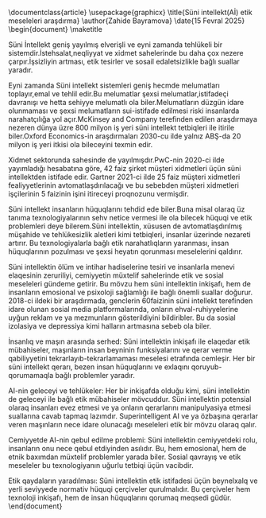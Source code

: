 \documentclass{article}
\usepackage{graphicx} 
\title{Süni intellekt(Aİ) etik meseleleri araşdırma}
\author{Zahide Bayramova}
\date{15 Fevral 2025}
\begin{document}
\maketitle

Süni İntellekt geniş yayılmış elverişli ve eyni zamanda tehlükeli bir sistemdir.İstehsalat,neqliyyat ve xidmet sahelerinde bu daha çox nezere çarpır.İşsizliyin artması, etik tesirler ve sosail edaletsizlikle bağlı suallar yaradır.

Eyni zamanda Süni intellekt sistemleri geniş hecmde melumatları toplayır,emal ve tehlil edir.Bu melumatlar şexsi melumatlar,istifadeçi davranışı ve hetta sehiyye melumatlı ola biler.Melumatların düzgün idare olunmaması ve şexsi melumatların sui-istifade edilmesi riski insanlarda narahatçılığa yol açır.McKinsey and Company terefinden edilen araşdırmaya nezeren dünya üzre 800 milyon iş yeri süni intellekt tetbiqleri ile itirile biler.Oxford Economics-in araşdırmaları 2030-cu ilde yalnız ABŞ-da 20 milyon iş yeri itkisi ola bileceyini texmin edir.

Xidmet sektorunda sahesinde de yayılmışdır.PwC-nin 2020-ci ilde yayımladığı hesabatına göre, 42 faiz şirket müşteri xidmetleri üçün süni intellektden istifade edir.
Gartner 2021-ci ilde 25 faiz müşteri xidmetleri fealiyyetlerinin avtomatlaşdırılacağı ve bu sebebden müşteri xidmetleri işçilerinin 5 faizinin işini itireceyi proqnozunu vermişdir.

Süni intellekt insanların hüquqlarını tehdid ede biler.Buna misal olaraq üz tanıma texnologiyalarının sehv netice vermesi ile ola bilecek hüquqi ve etik problemleri deye bilerem.Süni intellektin, xüsusen de avtomatlaşdırılmış müşahide ve tehlükesizlik aletleri kimi tetbiqleri, insanlar üzerinde nezareti artırır. Bu texnologiyalarla bağlı etik narahatlıqların yaranması, insan hüquqlarının pozulması ve şexsi heyatın qorunması meselelerini qaldırır.

Süni intellektin ölüm ve intihar hadiselerine tesiri ve insanlarla menevi elaqesinin zeruriliyi, cemiyyetin müxtelif sahelerinde etik ve sosial meseleleri gündeme getirir. Bu mövzu hem süni intellektin inkişafı, hem de insanların emosional ve psixoloji sağlamlığı ile bağlı önemli suallar doğurur.
2018-ci ildeki bir  araşdırmada, genclerin 60faizinin süni intellekt terefinden idare olunan sosial media platformalarında, onların ehval-ruhiyyelerine uyğun reklam ve ya mezmunların gösterildiyini bildiribler. Bu da sosial izolasiya ve depressiya kimi halların artmasına sebeb ola biler.

İnsanlıq ve maşın arasında serhed: Süni intellektin inkişafı ile elaqedar etik mübahiseler, maşınların insan beyninin funksiyalarını ve qerar verme qabiliyyetini tekrarlayıb-tekrarlamaması meselesi etrafında cemleşir. Her bir süni intellekt qerarı, bezen insan hüquqlarını ve exlaqını qoruyub-qorumamaqla bağlı problemler yaradır.

AI-nin geleceyi ve tehlükeler: Her bir inkişafda olduğu kimi, süni intellektin de geleceyi ile bağlı etik mübahiseler mövcuddur. Süni intellektin potensial olaraq insanları evez etmesi ve ya onların qerarlarını manipulyasiya etmesi suallarına cavab tapmaq lazımdır. Superintelligent AI ve ya özbaşına qerarlar veren maşınların nece idare olunacağı meseleleri etik bir mövzu olaraq qalır.

Cemiyyetde AI-nin qebul edilme problemi: Süni intellektin cemiyyetdeki rolu, insanların onu nece qebul etdiyinden asılıdır. Bu, hem emosional, hem de etnik baxımdan müxtelif problemler yarada biler. Sosial qavrayış ve etik meseleler bu texnologiyanın uğurlu tetbiqi üçün vacibdir.

Etik qaydaların yaradılması: Süni intellektin etik istifadesi üçün beynelxalq ve yerli seviyyede normativ hüquqi çerçiveler qurulmalıdır. Bu çerçiveler hem texnoloji inkişafı, hem de insan hüquqlarını qorumaq meqsedi güdür.
\end{document}
